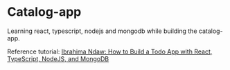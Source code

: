 # Catalog-app

Learning react, typescript, nodejs and mongodb while building the catalog-app.

Reference tutorial: [Ibrahima Ndaw: How to Build a Todo App with React, TypeScript, NodeJS, and MongoDB](https://www.freecodecamp.org/news/how-to-build-a-todo-app-with-react-typescript-nodejs-and-mongodb/)




